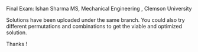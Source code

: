 Final Exam:
Ishan Sharma 
MS, Mechanical Engineering , Clemson University 

Solutions have been uploaded under the same branch. You could also try different permutations and combinations to get the viable and optimized solution. 

Thanks ! 
